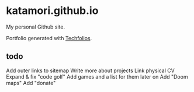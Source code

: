 # katamori.github.io

My personal Github site.

Portfolio generated with [Techfolios](https://techfolios.github.io/index.html).

## todo

Add outer links to sitemap
Write more about projects
Link physical CV
Expand & fix "code golf"
Add games and a list for them later on
Add "Doom maps"
Add "donate"